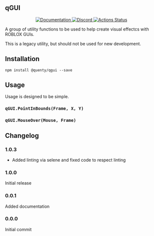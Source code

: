 ## qGUI
<div align="center">
  <a href="http://quenty.github.io/api/">
    <img src="https://img.shields.io/badge/docs-website-green.svg" alt="Documentation" />
  </a>
  <a href="https://discord.gg/mhtGUS8">
    <img src="https://img.shields.io/badge/discord-nevermore-blue.svg" alt="Discord" />
  </a>
  <a href="https://github.com/Quenty/NevermoreEngine/actions">
    <img src="https://github.com/Quenty/NevermoreEngine/workflows/lint/badge.svg" alt="Actions Status" />
  </a>
</div>

A group of utility functions to be used to help create visual effectcs with ROBLOX GUIs.

This is a legacy utility, but should not be used for new development.

## Installation
```
npm install @quenty/qgui --save
```

## Usage
Usage is designed to be simple.

### `qGUI.PointInBounds(Frame, X, Y)`

### `qGUI.MouseOver(Mouse, Frame)`


## Changelog

### 1.0.3
- Added linting via selene and fixed code to respect linting

### 1.0.0
Initial release

### 0.0.1
Added documentation

### 0.0.0
Initial commit
